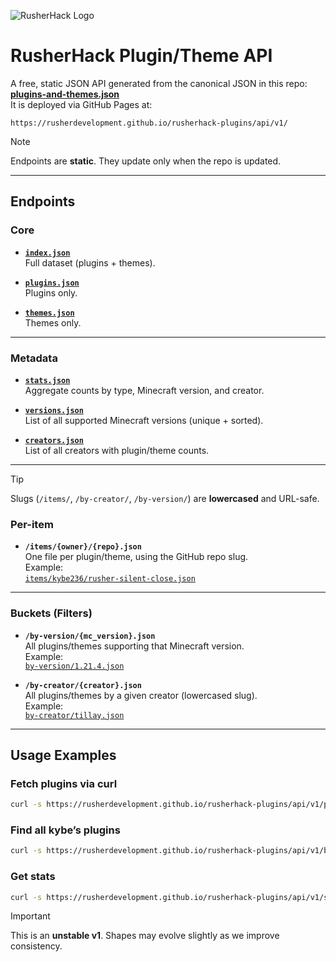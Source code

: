 ![RusherHack Logo](./Assets/RusherHacks/rh_head.png)
# RusherHack Plugin/Theme API

A free, static JSON API generated from the canonical JSON in this repo:  
**[plugins-and-themes.json](https://github.com/RusherDevelopment/rusherhack-plugins/blob/main/generated/json/plugins-and-themes.json)**  
It is deployed via GitHub Pages at:

```
https://rusherdevelopment.github.io/rusherhack-plugins/api/v1/
```

> [!NOTE]  
> Endpoints are **static**. They update only when the repo is updated.  

---

## Endpoints

### Core
- **[`index.json`](https://rusherdevelopment.github.io/rusherhack-plugins/api/v1/index.json)**  
  Full dataset (plugins + themes).

- **[`plugins.json`](https://rusherdevelopment.github.io/rusherhack-plugins/api/v1/plugins.json)**  
  Plugins only.

- **[`themes.json`](https://rusherdevelopment.github.io/rusherhack-plugins/api/v1/themes.json)**  
  Themes only.

---

### Metadata
- **[`stats.json`](https://rusherdevelopment.github.io/rusherhack-plugins/api/v1/stats.json)**  
  Aggregate counts by type, Minecraft version, and creator.

- **[`versions.json`](https://rusherdevelopment.github.io/rusherhack-plugins/api/v1/versions.json)**  
  List of all supported Minecraft versions (unique + sorted).

- **[`creators.json`](https://rusherdevelopment.github.io/rusherhack-plugins/api/v1/creators.json)**  
  List of all creators with plugin/theme counts.

---

> [!TIP]  
> Slugs (`/items/`, `/by-creator/`, `/by-version/`) are **lowercased** and URL-safe.  

### Per-item
- **`/items/{owner}/{repo}.json`**  
  One file per plugin/theme, using the GitHub repo slug.  
  Example:  
  [`items/kybe236/rusher-silent-close.json`](https://rusherdevelopment.github.io/rusherhack-plugins/api/v1/items/kybe236/rusher-silent-close.json)

---

### Buckets (Filters)
- **`/by-version/{mc_version}.json`**  
  All plugins/themes supporting that Minecraft version.  
  Example:  
  [`by-version/1.21.4.json`](https://rusherdevelopment.github.io/rusherhack-plugins/api/v1/by-version/1.21.4.json)

- **`/by-creator/{creator}.json`**  
  All plugins/themes by a given creator (lowercased slug).  
  Example:  
  [`by-creator/tillay.json`](https://rusherdevelopment.github.io/rusherhack-plugins/api/v1/by-creator/tillay.json)

---

## Usage Examples

### Fetch plugins via curl
```bash
curl -s https://rusherdevelopment.github.io/rusherhack-plugins/api/v1/plugins.json | jq length
```

### Find all kybe’s plugins
```bash
curl -s https://rusherdevelopment.github.io/rusherhack-plugins/api/v1/by-creator/kybe236.json | jq '.[].name'
```

### Get stats
```bash
curl -s https://rusherdevelopment.github.io/rusherhack-plugins/api/v1/stats.json | jq .
```

> [!IMPORTANT]  
> This is an **unstable v1**. Shapes may evolve slightly as we improve consistency.
